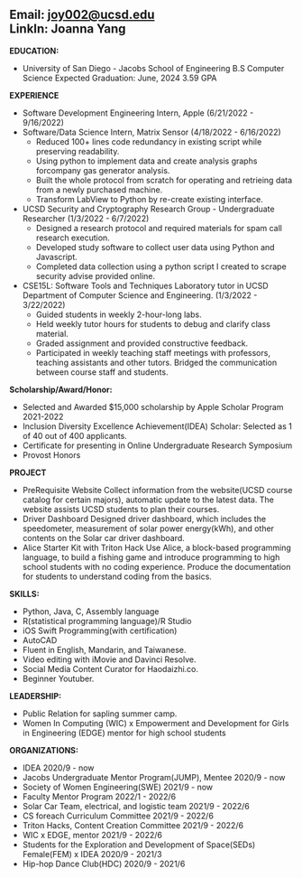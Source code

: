 Email: joy002@ucsd.edu<br>
LinkIn: Joanna Yang
---
  
**EDUCATION:**
- University of San Diego - Jacobs School of Engineering
  B.S Computer Science
  Expected Graduation: June, 2024
  3.59 GPA

**EXPERIENCE**
- Software Development Engineering Intern, Apple                                (6/21/2022 - 9/16/2022)
- Software/Data Science Intern, Matrix Sensor                                   (4/18/2022 - 6/16/2022)
  - Reduced 100+ lines code redundancy in existing script while preserving readability.
  - Using python to implement data and create analysis graphs forcompany gas generator analysis.
  - Built the whole protocol from scratch for operating and retrieing data from a newly purchased machine.
  - Transform LabView to Python by re-create existing interface.
- UCSD Security and Cryptography Research Group - Undergraduate Researcher      (1/3/2022 - 6/7/2022)
  - Designed a research protocol and required materials for spam call research execution.
  - Developed study software to collect user data using Python and Javascript.
  - Completed data collection using a python script I created to scrape security advise provided online.
- CSE15L: Software Tools and Techniques Laboratory tutor in UCSD Department of Computer Science and Engineering.
                                                                                (1/3/2022 - 3/22/2022)
  - Guided students in weekly 2-hour-long labs.
  - Held weekly tutor hours for students to debug and clarify class material.
  - Graded assignment and provided constructive feedback.
  - Participated in weekly teaching staff meetings with professors, teaching assistants and other tutors. Bridged the communication between course staff and students.

**Scholarship/Award/Honor:**
- Selected and Awarded $15,000 scholarship by Apple Scholar Program 2021-2022
- Inclusion Diversity Excellence Achievement(IDEA) Scholar: Selected as 1 of 40 out of 400 applicants.
- Certificate for presenting in Online Undergraduate Research Symposium
- Provost Honors

**PROJECT**
- PreRequisite Website
Collect information from the website(UCSD course catalog for certain majors), automatic update to the latest data. The website assists UCSD students to plan their courses.
- Driver Dashboard
Designed driver dashboard, which includes the speedometer, measurement of solar power energy(kWh), and other contents on the Solar car driver dashboard.
- Alice Starter Kit with Triton Hack
Use Alice, a block-based programming language, to build a fishing game and introduce programming to high school students with no coding experience. Produce the documentation for students to understand coding from the basics.

**SKILLS:**
- Python, Java, C, Assembly language
- R(statistical programming language)/R Studio
- iOS Swift Programming(with certification)
- AutoCAD
- Fluent in English, Mandarin, and Taiwanese.
- Video editing with iMovie and Davinci Resolve.
- Social Media Content Curator for Haodaizhi.co.
- Beginner Youtuber.

**LEADERSHIP:**
- Public Relation for sapling summer camp.
- Women In Computing (WIC) x Empowerment and Development for Girls in Engineering (EDGE) mentor for high school students

**ORGANIZATIONS:**
- IDEA						 			                                                              2020/9 - now
- Jacobs Undergraduate Mentor Program(JUMP), Mentee		                                2020/9 - now
- Society of Women Engineering(SWE)				                                            2021/9 - now
- Faculty Mentor Program						                                                  2022/1 - 2022/6
- Solar Car Team, electrical, and logistic team			                                  2021/9 - 2022/6
- CS foreach Curriculum Committee					                                            2021/9 - 2022/6
- Triton Hacks, Content Creation Committee				                                    2021/9 - 2022/6
- WIC x EDGE, mentor							                                                    2021/9 - 2022/6
- Students for the Exploration and Development of Space(SEDs) Female(FEM) x IDEA      2020/9 - 2021/3
- Hip-hop Dance Club(HDC)						                                                  2020/9 - 2021/6
